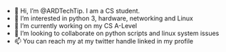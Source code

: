 - 👋 Hi, I’m @ARDTechTip. I am a CS student.
- 👀 I’m interested in python 3, hardware, networking and Linux
- 🌱 I’m currently working on my CS A-Level
- 💞️ I’m looking to collaborate on python scripts and linux system issues
- 📫 You can reach my at my twitter handle linked in my profile

<!---
ARDTechTips/ARDTechTips is a ✨ special ✨ repository because its `README.md` (this file) appears on your GitHub profile.
You can click the Preview link to take a look at your changes.
--->
